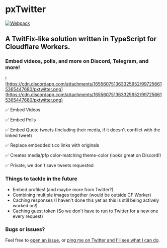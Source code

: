 # pxTwitter

[![Webpack](https://github.com/dangeredwolf/pxtwitter/actions/workflows/webpack.yml/badge.svg)](https://github.com/dangeredwolf/pxtwitter/actions/workflows/webpack.yml)

## A TwitFix-like solution written in TypeScript for Cloudflare Workers. 

### Embed videos, polls, and more on Discord, Telegram, and more!

![https://cdn.discordapp.com/attachments/165560751363325952/997256615365447680/pxtwitter.png](https://cdn.discordapp.com/attachments/165560751363325952/997256615365447680/pxtwitter.png)

✅ Embed Videos

✅ Embed Polls

✅ Embed Quote tweets (Including their media, if it doesn't conflict with the linked tweet)

✅ Replace embedded t.co links with originals

✅ Creates media/pfp color-matching theme-color (looks great on Discord!)

✅ Private, we don't save tweets requested


### Things to tackle in the future

* Embed profiles! (and maybe more from Twitter?)
* Combining multiple images together (would be outside CF Worker)
* Caching responses (I haven't done this yet as this is still being actively worked on!)
* Caching guest token (So we don't have to run to Twitter for a new one every request)

### Bugs or issues?

Feel free to [open an issue](https://github.com/dangeredwolf/pxTwitter/issues), or [ping me on Twitter and I'll see what I can do](https://twitter.com/dangeredwolf).